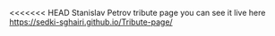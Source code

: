 <<<<<<< HEAD
Stanislav Petrov tribute page you can see it live here 
https://sedki-sghairi.github.io/Tribute-page/
